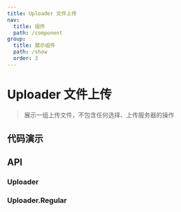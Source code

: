 ```yaml
---
title: Uploader 文件上传
nav:
  title: 组件
  path: /component
group:
  title: 展示组件
  path: /show
  order: 3
---
```


# Uploader 文件上传

> 展示一组上传文件，不包含任何选择、上传服务器的操作

## 代码演示

<code src="./__fixtures__/basic.tsx"></code>

## API

### Uploader

<API hideTitle src="./uploader.tsx"></API>

### Uploader.Regular

<API hideTitle src="./uploader-regular.tsx"></API>
